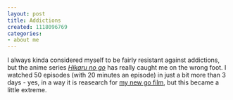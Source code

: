 ```yaml
---
layout: post
title: Addictions
created: 1118096769
categories:
- about me
---
```

I always kinda considered myself to be fairly resistant against addictions, but the anime series <em><a title="Hikaru no Go on senseis wiki" target="_self" href="http://senseis.xmp.net/?HikaruNoGo">Hikaru no go</a> </em>has really caught me on the wrong foot. I watched 50 episodes (with 20 minutes an episode) in just a bit more than 3 days - yes, in a way it is reasearch for <a title="About Go" target="_self" href="/taxonomy_menu/2/2/18">my new go film</a>, but this became a little extreme.<br />
